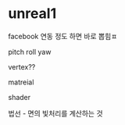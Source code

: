 # unreal1

facebook 연동 정도 하면 바로 뽑힘ㅍ

pitch roll yaw

vertex?? 

matreial

shader


법선 - 면의 빛처리를 계산하는 것
